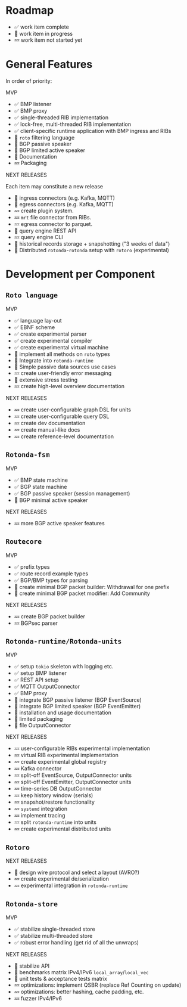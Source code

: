 
Roadmap
=======

- ✅ work item complete
- 🦀 work item in progress
- 💤 work item not started yet

General Features
================

In order of priority:

MVP

- ✅ BMP listener
- ✅ BMP proxy
- ✅ single-threaded RIB implementation
- ✅ lock-free, multi-threaded RIB implementation
- ✅ client-specific runtime application with BMP ingress and RIBs
- 🦀 `roto` filtering language
- 🦀 BGP passive speaker
- 🦀 BGP limited active speaker
- 🦀 Documentation
- 💤 Packaging

NEXT RELEASES

Each item may constitute a new release

- 🦀 ingress connectors (e.g. Kafka, MQTT)
- 🦀 egress connectors (e.g. Kafka, MQTT)
- 💤 create plugin system.
- 💤 `mrt` file connector from RIBs.
- 💤 egress connector to parquet.
- 🦀 query engine REST API
- 💤 query engine CLI
- 🦀 historical records storage + snapshotting ("3 weeks of data")
- 🦀 Distributed `rotonda`-`rotonda` setup with `rotoro` (experimental)


Development per Component
=========================


## `Roto language`

MVP

- ✅ language lay-out
- ✅ EBNF scheme
- ✅ create experimental parser
- ✅ create experimental compiler
- ✅ create experimental virtual machine
- 🦀 implement all methods on `roto` types
- 🦀 Integrate into `rotonda-runtime`
- 🦀 Simple passive data sources use cases
- 💤 create user-friendly error messaging
- 🦀 extensive stress testing
- 💤 create high-level overview documentation

NEXT RELEASES

- 💤 create user-configurable graph DSL for units
- 💤 create user-configurable query DSL
- 💤 create dev documentation
- 💤 create manual-like docs
- 💤 create reference-level documentation 


## `Rotonda-fsm`

MVP

- ✅ BMP state machine
- ✅ BGP state machine
- ✅ BGP passive speaker (session management)
- 🦀 BGP minimal active speaker

NEXT RELEASES

- 💤 more BGP active speaker features

## `Routecore`

MVP

- ✅ prefix types
- ✅ route record example types
- ✅ BGP/BMP types for parsing
- 🦀 create minimal BGP packet builder: Withdrawal for one prefix
- 🦀 create minimal BGP packet modifier: Add Community

NEXT RELEASES

- 💤 create BGP packet builder
- 💤 BGPsec parser


## `Rotonda-runtime/Rotonda-units`

MVP

- ✅ setup `tokio` skeleton with logging etc.
- ✅ setup BMP listener
- ✅ REST API setup
- ✅ MQTT OutputConnector
- ✅ BMP proxy
- 🦀 integrate BGP passive listener (BGP EventSource)
- 🦀 integrate BGP limited speaker (BGP EventEmitter)
- 🦀 installation and usage documentation 
- 🦀 limited packaging
- 🦀 file OutputConnector

NEXT RELEASES

- 💤 user-configurable RIBs experimental implementation
- 💤 virtual RIB experimental implementation
- 💤 create experimental global registry
- 💤 Kafka connector
- 💤 split-off EventSource, OutputConnector units
- 💤 split-off EventEmitter, OutputConnector units
- 💤 time-series DB OutputConnector
- 💤 keep history window (serials)
- 💤 snapshot/restore functionality
- 💤 `systemd` integration
- 💤 implement tracing
- 💤 split `rotonda-runtime` into units
- 💤 create experimental distributed units


## `Rotoro`

NEXT RELEASES

- 🦀 design wire protocol and select a layout (AVRO?)
- 💤 create experimental de/serialization
- 💤 experimental integration in `rotonda-runtime`


## `Rotonda-store`

MVP

- ✅ stabilize single-threaded store
- ✅ stabilize multi-threaded store
- ✅ robust error handling (get rid of all the unwraps)

NEXT RELEASES

- 🦀 stabilize API
- 🦀 benchmarks matrix IPv4/IPv6 `local_array`/`local_vec`
- 🦀 unit tests & acceptance tests matrix
- 💤 optimizations: implement QSBR (replace Ref Counting on update)
- 💤 optimizations: better hashing, cache padding, etc.
- 💤 fuzzer IPv4/IPv6
